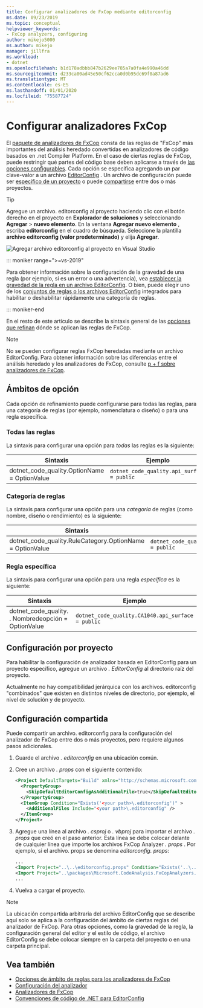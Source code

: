 ```yaml
---
title: Configurar analizadores de FxCop mediante editorconfig
ms.date: 09/23/2019
ms.topic: conceptual
helpviewer_keywords:
- FxCop analyzers, configuring
author: mikejo5000
ms.author: mikejo
manager: jillfra
ms.workload:
- dotnet
ms.openlocfilehash: b1d178adbbb847b2629ee785a7a0fa4e990a46dd
ms.sourcegitcommit: d233ca00ad45e50cf62cca0d0b95dc69f0a87ad6
ms.translationtype: MT
ms.contentlocale: es-ES
ms.lasthandoff: 01/01/2020
ms.locfileid: "75587724"
---
```

# <a name="configure-fxcop-analyzers"></a>Configurar analizadores FxCop

El [paquete de analizadores de FxCop](install-fxcop-analyzers.md) consta de las reglas de "FxCop" más importantes del análisis heredado convertidas en analizadores de código basados en .net Compiler Platform. En el caso de ciertas reglas de FxCop, puede restringir qué partes del código base deben aplicarse a través de [las opciones configurables](fxcop-analyzer-options.md). Cada opción se especifica agregando un par clave-valor a un archivo [EditorConfig](https://editorconfig.org) . Un archivo de configuración puede ser [específico de un proyecto](#per-project-configuration) o puede [compartirse](#shared-configuration) entre dos o más proyectos.

> [!TIP]
> Agregue un archivo. editorconfig al proyecto haciendo clic con el botón derecho en el proyecto en **Explorador de soluciones** y seleccionando **Agregar** > **nuevo elemento**. En la ventana **Agregar nuevo elemento** , escriba **editorconfig** en el cuadro de búsqueda. Seleccione la plantilla **archivo editorconfig (valor predeterminado)** y elija **Agregar**.
>
> ![Agregar archivo editorconfig al proyecto en Visual Studio](media/add-editorconfig-file.png)

::: moniker range=">=vs-2019"

Para obtener información sobre la configuración de la gravedad de una regla (por ejemplo, si es un error o una advertencia), vea [establecer la gravedad de la regla en un archivo EditorConfig](use-roslyn-analyzers.md#set-rule-severity-in-an-editorconfig-file). O bien, puede elegir uno de los [conjuntos de reglas o los archivos EditorConfig](analyzer-rule-sets.md) integrados para habilitar o deshabilitar rápidamente una categoría de reglas.

::: moniker-end

En el resto de este artículo se describe la sintaxis general de las [opciones que refinan](fxcop-analyzer-options.md) dónde se aplican las reglas de FxCop.

> [!NOTE]
> No se pueden configurar reglas FxCop heredadas mediante un archivo EditorConfig. Para obtener información sobre las diferencias entre el análisis heredado y los analizadores de FxCop, consulte [p + f sobre analizadores de FxCop](fxcop-analyzers-faq.md).

## <a name="option-scopes"></a>Ámbitos de opción

Cada opción de refinamiento puede configurarse para todas las reglas, para una categoría de reglas (por ejemplo, nomenclatura o diseño) o para una regla específica.

### <a name="all-rules"></a>Todas las reglas

La sintaxis para configurar una opción para *todas* las reglas es la siguiente:

|Sintaxis|Ejemplo|
|-|-|
| dotnet_code_quality.OptionName = OptionValue | `dotnet_code_quality.api_surface = public` |

### <a name="category-of-rules"></a>Categoría de reglas

La sintaxis para configurar una opción para una *categoría* de reglas (como nombre, diseño o rendimiento) es la siguiente:

|Sintaxis|Ejemplo|
|-|-|
| dotnet_code_quality.RuleCategory.OptionName = OptionValue | `dotnet_code_quality.Naming.api_surface = public` |

### <a name="specific-rule"></a>Regla específica

La sintaxis para configurar una opción para una regla *específica* es la siguiente:

|Sintaxis|Ejemplo|
|-|-|
| dotnet_code_quality. . Nombredeopción = OptionValue | `dotnet_code_quality.CA1040.api_surface = public` |

## <a name="per-project-configuration"></a>Configuración por proyecto

Para habilitar la configuración de analizador basada en EditorConfig para un proyecto específico, agregue un archivo *. EditorConfig* al directorio raíz del proyecto.

Actualmente no hay compatibilidad jerárquica con los archivos. editorconfig "combinados" que existen en distintos niveles de directorio, por ejemplo, el nivel de solución y de proyecto.

## <a name="shared-configuration"></a>Configuración compartida

Puede compartir un archivo. editorconfig para la configuración del analizador de FxCop entre dos o más proyectos, pero requiere algunos pasos adicionales.

1. Guarde el archivo *. editorconfig* en una ubicación común.

2. Cree un archivo *. props* con el siguiente contenido:

   ```xml
   <Project DefaultTargets="Build" xmlns="http://schemas.microsoft.com/developer/msbuild/2003">
     <PropertyGroup>
       <SkipDefaultEditorConfigAsAdditionalFile>true</SkipDefaultEditorConfigAsAdditionalFile>
     </PropertyGroup>
     <ItemGroup Condition="Exists('<your path>\.editorconfig')" >
       <AdditionalFiles Include="<your path>\.editorconfig" />
     </ItemGroup>
   </Project>
   ```

3. Agregue una línea al archivo *. csproj* o *. vbproj* para importar el archivo *. props* que creó en el paso anterior. Esta línea se debe colocar delante de cualquier línea que importe los archivos FxCop Analyzer *. props* . Por ejemplo, si el archivo. props se denomina *editorconfig. props*:

   ```xml
   ...
   <Import Project="..\..\editorconfig.props" Condition="Exists('..\..\editorconfig.props')" />
   <Import Project="..\packages\Microsoft.CodeAnalysis.FxCopAnalyzers.2.6.3\build\Microsoft.CodeAnalysis.FxCopAnalyzers.props" Condition="Exists('..\packages\Microsoft.CodeAnalysis.FxCopAnalyzers.2.6.3\build\Microsoft.CodeAnalysis.FxCopAnalyzers.props')" />
   ...
   ```

4. Vuelva a cargar el proyecto.

> [!NOTE]
> La ubicación compartida arbitraria del archivo EditorConfig que se describe aquí solo se aplica a la configuración del ámbito de ciertas reglas del analizador de FxCop. Para otras opciones, como la gravedad de la regla, la configuración general del editor y el estilo de código, el archivo EditorConfig se debe colocar siempre en la carpeta del proyecto o en una carpeta principal.

## <a name="see-also"></a>Vea también

- [Opciones de ámbito de reglas para los analizadores de FxCop](fxcop-analyzer-options.md)
- [Configuración del analizador](https://github.com/dotnet/roslyn-analyzers/blob/master/docs/Analyzer%20Configuration.md)
- [Analizadores de FxCop](install-fxcop-analyzers.md)
- [Convenciones de código de .NET para EditorConfig](../ide/editorconfig-code-style-settings-reference.md)

